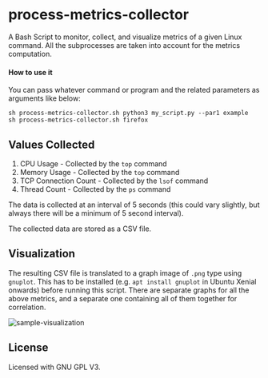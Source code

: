 # process-metrics-collector
A Bash Script to monitor, collect, and visualize metrics of a given Linux command. All the subprocesses are taken into account for the metrics computation.

#### How to use it
You can pass whatever command or program and the related parameters as arguments like below:
```shell
sh process-metrics-collector.sh python3 my_script.py --par1 example
sh process-metrics-collector.sh firefox
```

## Values Collected
1. CPU Usage - Collected by the `top` command
2. Memory Usage - Collected by the `top` command
3. TCP Connection Count - Collected by the `lsof` command
4. Thread Count - Collected by the `ps` command

The data is collected at an interval of 5 seconds (this could vary slightly, but always there will be a minimum of 5 second interval).

The collected data are stored as a CSV file.

## Visualization
The resulting CSV file is translated to a graph image of `.png` type using `gnuplot`. This has to be installed (e.g. `apt install gnuplot` in Ubuntu Xenial onwards) before running this script. There are separate graphs for all the above metrics, and a separate one containing all of them together for correlation.

![sample-visualization](sample/27819-2018_05_03_1521/all-metrices.png)

## License
Licensed with GNU GPL V3.
